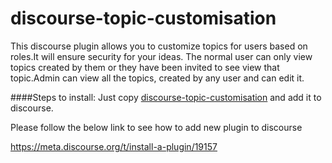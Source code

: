 # discourse-topic-customisation

This discourse plugin allows you to customize topics for users based on roles.It will ensure security for your ideas.
The normal user can only view topics created by them or they have been invited to see view that topic.Admin can view all the topics, created by any user and can edit it.

####Steps to install:
Just copy [discourse-topic-customisation](https://github.com/MarlabsKochi/discourse-topic-customisation.git) and add it to discourse.

Please follow the below link to see how to add new plugin to discourse

https://meta.discourse.org/t/install-a-plugin/19157
